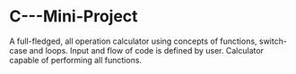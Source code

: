 # C---Mini-Project
A full-fledged, all operation calculator using concepts of functions, switch-case and loops. Input and flow of code is defined by user. Calculator capable of performing all functions.
